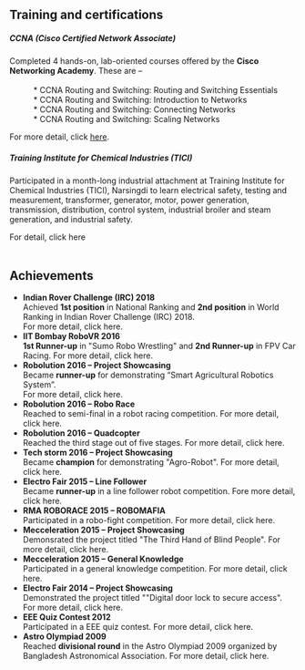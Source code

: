 ## Training and certifications

##### CCNA (Cisco Certified Network Associate) 
Completed 4 hands-on, lab-oriented courses offered by the **Cisco Networking Academy**. These are – </br>
</br>&emsp;&emsp;&emsp;* CCNA Routing and Switching: Routing and Switching Essentials
</br>&emsp;&emsp;&emsp;* CCNA Routing and Switching: Introduction to Networks
</br>&emsp;&emsp;&emsp;* CCNA Routing and Switching: Connecting Networks
</br>&emsp;&emsp;&emsp;* CCNA Routing and Switching: Scaling Networks

For more detail, click [here](https://github.com/mou58/achievements/tree/master/CCNA).

##### Training Institute for Chemical Industries (TICI)
<p>Participated in a month-long industrial attachment at Training Institute for Chemical Industries (TICI), Narsingdi to learn electrical safety, testing and measurement, transformer, generator, motor, power generation, transmission, distribution, control system, industrial broiler and steam generation, and industrial safety.</p>
For detail, click here </br></br>


## Achievements
* **Indian Rover Challenge (IRC) 2018** <br>Achieved **1st position** in National Ranking and **2nd position** in World Ranking in Indian Rover Challenge (IRC) 2018. </br>
For more detail, click here.
* **IIT Bombay RoboVR 2016**<br>
**1st Runner-up** in "Sumo Robo Wrestling" and **2nd Runner-up** in FPV Car Racing. For more detail, click here. 
* **Robolution 2016 – Project Showcasing** <br>Became **runner-up** for demonstrating “Smart Agricultural Robotics System”. </br>
For more detail, click here.
* **Robolution 2016 – Robo Race**<br> Reached to semi-final in a robot racing competition. For more detail, click here. 
* **Robolution 2016 – Quadcopter**<br>
Reached the third stage out of five stages. For more detail, click here. <br>
* **Tech storm 2016 – Project Showcasing**<br>
Became **champion** for demonstrating "Agro-Robot". For more detail, click here. <br>
* **Electro Fair 2015 – Line Follower**<br>
Became **runner-up** in a line follower robot competition. Fore more detail, click here. <br>
* **RMA ROBORACE 2015 – ROBOMAFIA**<br>
Participated in a robo-fight competition. For more detail, click here. <br>
* **Mecceleration 2015 – Project Showcasing**<br>
Demonsrated the project titled "The Third Hand of Blind People". For more detail, click here.
* **Mecceleration 2015 – General Knowledge**<br>
Participated in a general knowledge competition. For more detail, click here. <br>
* **Electro Fair 2014 – Project Showcasing**<br>
Demonstrated the project titled ""Digital door lock to secure access". For more detail, click here. <br>
* **EEE Quiz Contest 2012**<br>
Participated in a EEE quiz contest. For more detail, click here. <br>
* **Astro Olympiad 2009** <br>
Reached **divisional round** in the Astro Olympiad 2009 organized by Bangladesh Astronomical Association. For more detail, click here. 
